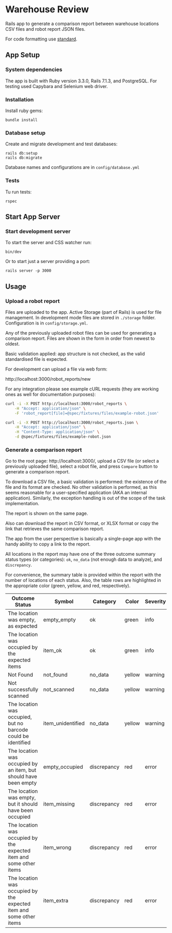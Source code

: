 # Warehouse Review

Rails app to generate a comparison report between warehouse locations CSV files and robot report JSON files.

For code formatting use [standard](https://github.com/standardrb/standard).

## App Setup

### System dependencies

The app is built with Ruby version 3.3.0, Rails 7.1.3, and PostgreSQL. For testing used Capybara and Selenium web driver.

### Installation

Install ruby gems:

~~~
bundle install
~~~

### Database setup

Create and migrate development and test databases:

~~~
rails db:setup
rails db:migrate
~~~

Database names and configurations are in `config/database.yml`

### Tests

Tu run tests:

~~~
rspec
~~~

## Start App Server

### Start development server

To start the server and CSS watcher run:

~~~
bin/dev
~~~

Or to start just a server providing a port:

~~~
rails server -p 3000
~~~

## Usage

### Upload a robot report

Files are uploaded to the app. Active Storage (part of Rails) is used for file management. In development mode files are stored in `./storage` folder. Configuration is in `config/storage.yml`.

Any of the previously uploaded robot files can be used for generating a comparison report. Files are shown in the form in order from newest to oldest.

Basic validation applied: app structure is not checked, as the valid standardised file is expected.

For development can upload a file via web form:

http://localhost:3000/robot_reports/new

For any integration please see example cURL requests (they are working ones as well for documentation purposes):

~~~sh
curl -i -X POST http://localhost:3000/robot_reports \
    -H "Accept: application/json" \
    -F 'robot_report[file]=@spec/fixtures/files/example-robot.json'
~~~

~~~sh
curl -i -X POST http://localhost:3000/robot_reports.json \
    -H "Accept: application/json" \
    -H "Content-Type: application/json" \
    -d @spec/fixtures/files/example-robot.json
~~~

### Generate a comparison report

Go to the root page: http://localhost:3000/, upload a CSV file (or select a previously uploaded file), select a robot file, and press `Compare` button to generate a comparison report.

To download a CSV file, a basic validation is performed: the existence of the file and its format are checked. No other validation is performed, as this seems reasonable for a user-specified application (AKA an internal application). Similarly, the exception handling is out of the scope of the task implementation.

The report is shown on the same page.

Also can download the report in CSV format, or XLSX format or copy the link that retrieves the same comparison report.

The app from the user perspective is basically a single-page app with the handy ability to copy a link to the report.

All locations in the report may have one of the three outcome summary status types (or categories): `ok`, `no_data` (not enough data to analyze), and `discrepancy`.

For convenience, the summary table is provided within the report with the number of locations of each status. Also, the table rows are highlighted in the appropriate color (green, yellow, and red, respectively).

| Outcome Status | Symbol | Category | Color | Severity |
|---|---|---|---|---|
| The location was empty, as expected | empty_empty | ok | green | info |
| The location was occupied by the expected items | item_ok | ok | green | info |
| Not Found | not_found | no_data | yellow | warning |
| Not successfully scanned | not_scanned | no_data | yellow | warning |
| The location was occupied, but no barcode could be identified | item_unidentified | no_data | yellow | warning |
| The location was occupied by an item, but should have been empty | empty_occupied | discrepancy | red | error |
| The location was empty, but it should have been occupied | item_missing | discrepancy | red | error |
| The location was occupied by the expected item and some other items | item_wrong | discrepancy | red | error |
| The location was occupied by the expected item and some other items | item_extra | discrepancy | red | error |
